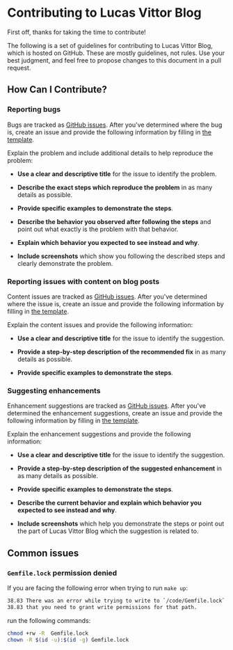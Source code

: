 # Contributing to Lucas Vittor Blog

First off, thanks for taking the time to contribute!

The following is a set of guidelines for contributing to Lucas Vittor Blog, which is hosted on GitHub. These are mostly guidelines, not rules. Use your best judgment, and feel free to propose changes to this document in a pull request.

## How Can I Contribute?

### Reporting bugs

 Bugs are tracked as [GitHub issues](https://guides.github.com/features/issues/). After you've determined where the bug is, create an issue and provide the following information by filling in [the template](https://github.com/lvvittor/lvvittor.github.io/blob/master/.github/ISSUE_TEMPLATE/02--issues-with-software-on-site.md).

Explain the problem and include additional details to help reproduce the problem:

- **Use a clear and descriptive title** for the issue to identify the problem.

- **Describe the exact steps which reproduce the problem** in as many details as possible.

- **Provide specific examples to demonstrate the steps**.

- **Describe the behavior you observed after following the steps** and point out what exactly is the problem with that behavior.

- **Explain which behavior you expected to see instead and why**.

- **Include screenshots** which show you following the described steps and clearly demonstrate the problem.

### Reporting issues with content on blog posts

Content issues are tracked as [GitHub issues](https://guides.github.com/features/issues/). After you've determined where the issue is, create an issue and provide the following information by filling in [the template](https://github.com/lvvittor/lvvittor.github.io/blob/master/.github/ISSUE_TEMPLATE/01--issues-with-content-on-blog-posts.md).

Explain the content issues and provide the following information:

- **Use a clear and descriptive title** for the issue to identify the suggestion.

- **Provide a step-by-step description of the recommended fix** in as many details as possible.

- **Provide specific examples to demonstrate the steps**.

### Suggesting enhancements

Enhancement suggestions are tracked as [GitHub issues](https://guides.github.com/features/issues/). After you've determined the enhancement suggestions, create an issue and provide the following information by filling in [the template](https://github.com/lvvittor/lvvittor.github.io/blob/master/.github/ISSUE_TEMPLATE/03--feature-request-for-site.md).

Explain the enhancement suggestions and provide the following information:

- **Use a clear and descriptive title** for the issue to identify the suggestion.

- **Provide a step-by-step description of the suggested enhancement** in as many details as possible.

- **Provide specific examples to demonstrate the steps**.

- **Describe the current behavior and explain which behavior you expected to see instead and why**.

- **Include screenshots** which help you demonstrate the steps or point out the part of Lucas Vittor Blog which the suggestion is related to.

## Common issues

### `Gemfile.lock` permission denied

If you are facing the following error when trying to run `make up`:

```bash
38.83 There was an error while trying to write to `/code/Gemfile.lock`. It is likely
38.83 that you need to grant write permissions for that path.
```

run the following commands:

```bash
chmod +rw -R  Gemfile.lock
chown -R $(id -u):$(id -g) Gemfile.lock
```